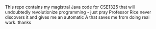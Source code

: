 This repo contains my magistral Java code for CSE1325 that will undoubtedly revolutionize programming - just pray Professor Rice never discovers it and gives me an automatic A that saves me from doing real work.
thanks
